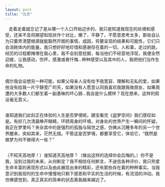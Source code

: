```yaml
---
layout: post
title: "北京"
---
```

   走着走着就忘记了是从哪一个入口开始迈步的，我只是知道我现在的处境和感受，还来不及将期望和现状作个对比，懒了，平静了。不愿意思考太多，那些自认为只要弄清楚根源就能豁然开朗的事情，成因，将要呈现的结果和可能性，它们只会消耗体内的能量。我只想好好地珍惜和感谢存在着的一切，人和事，走过的路，经历的过程都掩埋在我心里，我不会刻意挖掘，每当他们不经意地浮现，我便全然迎接，让我感动，伤怀，感激或者忏悔...种种感受以及其中的人，我把他们当作生命的礼物。  

    
偶尔我会设想另一种可能，如果父母亲人没有给予我宽容、理解和无私的爱，如果他没有给我一片宁静宽广的天，如果没有人愿意认同我喜欢我跟我做朋友，如果周遭的大多数人们都生着一副愚昧的坏心肠...我会是什么模样？现在想来，这样的假设毫无意义。  

    
谁知道我们此刻正在体验的人生是否梦境呢。跟宝看完《盗梦空间》我们感叹如是。有好几次清晨睁开眼睛，环顾周身的环境，对身处的世界产生一瞬间的怀疑，我正在梦里吗？夹杂其中的是强烈的孤独与隔世之感，仿佛从沉睡多年的另一个世界醒来，突如其来，茫然无措。不管这是否梦境，都要享受它，体验它，“既然是做梦为何不做得大一些？”  

    
（不知天高地厚！）谁知道天高地厚？（做出这样的选择你会后悔的。）你不是我，没到过我的未来，从何断定？我不相信任何断言，不迷信各种评价，我只热爱生命丰富的表现形式以及由此展现出来的精彩，还有那些存在着的种种事实。当我意识到我现时的生命中慢慢地只剩下感恩和平实的生活的时候，有流泪的冲动。我仿佛感觉到，真正真实的简单的状态离我越来越近了。							  
		
